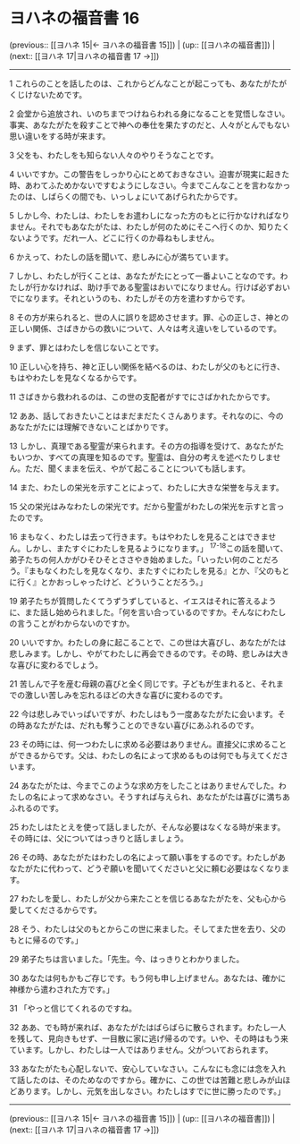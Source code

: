 # ヨハネの福音書 16

(previous:: [[ヨハネ 15|← ヨハネの福音書 15]]) | (up:: [[ヨハネの福音書]]) | (next:: [[ヨハネ 17|ヨハネの福音書 17 →]])

***


1 これらのことを話したのは、これからどんなことが起こっても、あなたがたがくじけないためです。 

2 会堂から追放され、いのちまでつけねらわれる身になることを覚悟しなさい。事実、あなたがたを殺すことで神への奉仕を果たすのだと、人々がとんでもない思い違いをする時が来ます。 

3 父をも、わたしをも知らない人々のやりそうなことです。 

4 いいですか。この警告をしっかり心にとめておきなさい。迫害が現実に起きた時、あわてふためかないですむようにしなさい。今までこんなことを言わなかったのは、しばらくの間でも、いっしょにいてあげられたからです。 

5 しかし今、わたしは、わたしをお遣わしになった方のもとに行かなければなりません。それでもあなたがたは、わたしが何のためにそこへ行くのか、知りたくないようです。だれ一人、どこに行くのか尋ねもしません。 

6 かえって、わたしの話を聞いて、悲しみに心が満ちています。 

7 しかし、わたしが行くことは、あなたがたにとって一番よいことなのです。わたしが行かなければ、助け手である聖霊はおいでになりません。行けば必ずおいでになります。それというのも、わたしがその方を遣わすからです。 

8 その方が来られると、世の人に誤りを認めさせます。罪、心の正しさ、神との正しい関係、さばきからの救いについて、人々は考え違いをしているのです。 

9 まず、罪とはわたしを信じないことです。 

10 正しい心を持ち、神と正しい関係を結べるのは、わたしが父のもとに行き、もはやわたしを見なくなるからです。 

11 さばきから救われるのは、この世の支配者がすでにさばかれたからです。 

12 ああ、話しておきたいことはまだまだたくさんあります。それなのに、今のあなたがたには理解できないことばかりです。 

13 しかし、真理である聖霊が来られます。その方の指導を受けて、あなたがたもいつか、すべての真理を知るのです。聖霊は、自分の考えを述べたりしません。ただ、聞くままを伝え、やがて起こることについても話します。 

14 また、わたしの栄光を示すことによって、わたしに大きな栄誉を与えます。 

15 父の栄光はみなわたしの栄光です。だから聖霊がわたしの栄光を示すと言ったのです。 

16 まもなく、わたしは去って行きます。もはやわたしを見ることはできません。しかし、またすぐにわたしを見るようになります。」 <sup class="versenum">17-18</sup>この話を聞いて、弟子たちの何人かがひそひそとささやき始めました。「いったい何のことだろう。『まもなくわたしを見なくなり、またすぐにわたしを見る』とか、『父のもとに行く』とかおっしゃったけど、どういうことだろう。」 

19 弟子たちが質問したくてうずうずしていると、イエスはそれに答えるように、また話し始められました。「何を言い合っているのですか。そんなにわたしの言うことがわからないのですか。 

20 いいですか。わたしの身に起こることで、この世は大喜びし、あなたがたは悲しみます。しかし、やがてわたしに再会できるのです。その時、悲しみは大きな喜びに変わるでしょう。 

21 苦しんで子を産む母親の喜びと全く同じです。子どもが生まれると、それまでの激しい苦しみを忘れるほどの大きな喜びに変わるのです。 

22 今は悲しみでいっぱいですが、わたしはもう一度あなたがたに会います。その時あなたがたは、だれも奪うことのできない喜びにあふれるのです。 

23 その時には、何一つわたしに求める必要はありません。直接父に求めることができるからです。父は、わたしの名によって求めるものは何でも与えてくださいます。 

24 あなたがたは、今までこのような求め方をしたことはありませんでした。わたしの名によって求めなさい。そうすれば与えられ、あなたがたは喜びに満ちあふれるのです。 

25 わたしはたとえを使って話しましたが、そんな必要はなくなる時が来ます。その時には、父についてはっきりと話しましょう。 

26 その時、あなたがたはわたしの名によって願い事をするのです。わたしがあなたがたに代わって、どうぞ願いを聞いてくださいと父に頼む必要はなくなります。 

27 わたしを愛し、わたしが父から来たことを信じるあなたがたを、父も心から愛してくださるからです。 

28 そう、わたしは父のもとからこの世に来ました。そしてまた世を去り、父のもとに帰るのです。」 

29 弟子たちは言いました。「先生。今、はっきりとわかりました。 

30 あなたは何もかもご存じです。もう何も申し上げません。あなたは、確かに神様から遣わされた方です。」 

31 「やっと信じてくれるのですね。 

32 ああ、でも時が来れば、あなたがたはばらばらに散らされます。わたし一人を残して、見向きもせず、一目散に家に逃げ帰るのです。いや、その時はもう来ています。しかし、わたしは一人ではありません。父がついておられます。 

33 あなたがたも心配しないで、安心していなさい。こんなにも念には念を入れて話したのは、そのためなのですから。確かに、この世では苦難と悲しみが山ほどあります。しかし、元気を出しなさい。わたしはすでに世に勝ったのです。」

***

(previous:: [[ヨハネ 15|← ヨハネの福音書 15]]) | (up:: [[ヨハネの福音書]]) | (next:: [[ヨハネ 17|ヨハネの福音書 17 →]])
